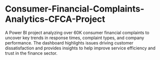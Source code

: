 # Consumer-Financial-Complaints-Analytics-CFCA-Project
A Power BI project analyzing over 60K consumer financial complaints to uncover key trends in response times, complaint types, and company performance. The dashboard highlights issues driving customer dissatisfaction and provides insights to help improve service efficiency and trust in the finance sector.
